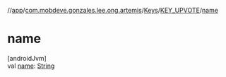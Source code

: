 //[app](../../../../index.md)/[com.mobdeve.gonzales.lee.ong.artemis](../../index.md)/[Keys](../index.md)/[KEY_UPVOTE](index.md)/[name](name.md)

# name

[androidJvm]\
val [name](name.md): [String](https://kotlinlang.org/api/latest/jvm/stdlib/kotlin/-string/index.html)
